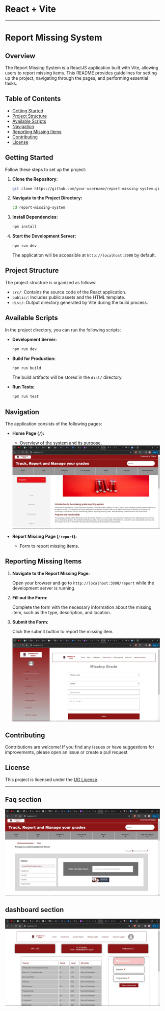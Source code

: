 # React + Vite
---

# Report Missing System

## Overview

The Report Missing System is a ReactJS application built with Vite, allowing users to report missing items. This README provides guidelines for setting up the project, navigating through the pages, and performing essential tasks.

## Table of Contents

- [Getting Started](#getting-started)
- [Project Structure](#project-structure)
- [Available Scripts](#available-scripts)
- [Navigation](#navigation)
- [Reporting Missing Items](#reporting-missing-items)
- [Contributing](#contributing)
- [License](#license)

## Getting Started

Follow these steps to set up the project:

1. **Clone the Repository:**

   ```bash
   git clone https://github.com/your-username/report-missing-system.git
   ```

2. **Navigate to the Project Directory:**

   ```bash
   cd report-missing-system
   ```

3. **Install Dependencies:**

   ```bash
   npm install
   ```

4. **Start the Development Server:**

   ```bash
   npm run dev
   ```

   The application will be accessible at `http://localhost:3000` by default.

## Project Structure

The project structure is organized as follows:

- `src/`: Contains the source code of the React application.
- `public/`: Includes public assets and the HTML template.
- `dist/`: Output directory generated by Vite during the build process.

## Available Scripts

In the project directory, you can run the following scripts:

- **Development Server:**

  ```bash
  npm run dev
  ```

- **Build for Production:**

  ```bash
  npm run build
  ```

  The build artifacts will be stored in the `dist/` directory.

- **Run Tests:**

  ```bash
  npm run test
  ```

## Navigation

The application consists of the following pages:

- **Home Page (`/`):**
  - Overview of the system and its purpose.

  <img src='src\assets\home.jpg'/>

- **Report Missing Page (`/report`):**
  - Form to report missing items.

## Reporting Missing Items

1. **Navigate to the Report Missing Page:**

   Open your browser and go to `http://localhost:3000/report` while the development server is running.

2. **Fill out the Form:**

   Complete the form with the necessary information about the missing item, such as the type, description, and location.

3. **Submit the Form:**

   Click the submit button to report the missing item.

   <img  src='src\assets\missing.jpg'/>

## Contributing

Contributions are welcome! If you find any issues or have suggestions for improvements, please open an issue or create a pull request.

## License

This project is licensed under the [UG License](LICENSE).

---
## Faq section

<img src='src\assets\faq.jpg'/>

## dashboard section

<img src ='src\assets\dash.jpg'/>
